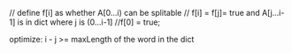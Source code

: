 // define f[i] as whether A[0...i) can be splitable
// f[i] = f[j]= true and A[j...i-1] is in dict where j is  (0...i-1]
//f[0] = true;

optimize: i - j >= maxLength of the word in the dict
